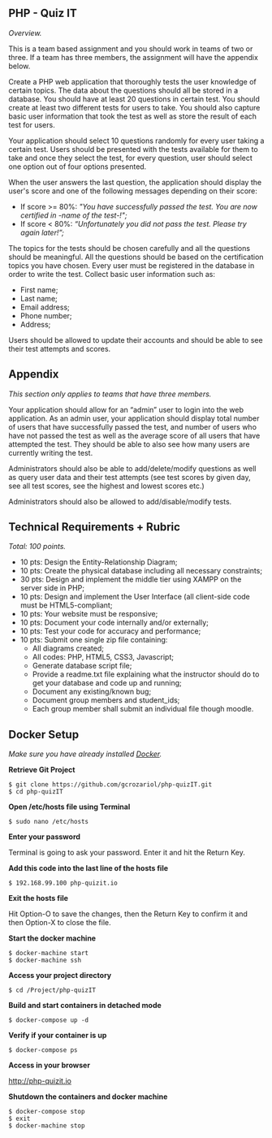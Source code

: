 ## PHP - Quiz IT
_Overview._

This is a team based assignment and you should work in teams of two or three. If a team has three members, the assignment will have the appendix below.

Create a PHP web application that thoroughly tests the user knowledge of certain topics. 
The data about the questions should all be stored in a database. You should have at least 20 questions in certain test. You should create at least two different tests for users to take. You should also capture basic user information that took the test as well as store the result of each test for users.

Your application should select 10 questions randomly for every user taking a certain test. 
Users should be presented with the tests available for them to take and once they select the test, for every question, user should select one option out of four options presented.

When the user answers the last question, the application should display the user's score and one of the following messages depending on their score:

- If score >= 80%: _"You have successfully passed the test. You are now certified in -name of the test-!";_
- If score < 80%: _“Unfortunately you did not pass the test. Please try again later!”;_

The topics for the tests should be chosen carefully and all the questions should be meaningful. All the questions should be based on the certification topics you have chosen. Every user must be registered in the database in order to write the test. Collect basic user information such as:

- First name;
- Last name;
- Email address;
- Phone number;
- Address;

Users should be allowed to update their accounts and should be able to see their test attempts and scores.

## Appendix
_This section only applies to teams that have three members._

Your application should allow for an “admin” user to login into the web application. As an admin user, your application should display total number of users that have successfully passed the test, and number of users who have not passed the test as well as the average score of all users that have attempted the test. They should be able to also see how many users are currently writing the test.

Administrators should also be able to add/delete/modify questions as well as query user data and their test attempts (see test scores by given day, see all test scores, see the highest and lowest scores etc.)

Administrators should also be allowed to add/disable/modify tests.

## Technical Requirements + Rubric
_Total: 100 points._

- 10 pts: Design the Entity-Relationship Diagram;
- 10 pts: Create the physical database including all necessary constraints;
- 30 pts: Design and implement the middle tier using XAMPP on the server side in PHP;
- 10 pts: Design and implement the User Interface (all client-side code must be HTML5-compliant;
- 10 pts: Your website must be responsive;
- 10 pts: Document your code internally and/or externally;
- 10 pts: Test your code for accuracy and performance;
- 10 pts: Submit one single zip file containing:
	- All diagrams created;
	- All codes: PHP, HTML5, CSS3, Javascript;
	- Generate database script file;
	- Provide a readme.txt file explaining what the instructor should do to get your database and code up and running;
	- Document any existing/known bug;
	- Document group members and student_ids;
	- Each group member shall submit an individual file though moodle.

## Docker Setup
_Make sure you have already installed [Docker](https://www.docker.com)._

**Retrieve Git Project**
```
$ git clone https://github.com/gcrozariol/php-quizIT.git
$ cd php-quizIT
```

**Open /etc/hosts file using Terminal**
```
$ sudo nano /etc/hosts
```

**Enter your password**

Terminal is going to ask your password. Enter it and hit the Return Key.

**Add this code into the last line of the hosts file**
```
$ 192.168.99.100 php-quizit.io
```

**Exit the hosts file**

Hit Option-O to save the changes, then the Return Key to confirm it and then Option-X to close the file.

**Start the docker machine**
```
$ docker-machine start
$ docker-machine ssh
```

**Access your project directory**
```
$ cd /Project/php-quizIT
```

**Build and start containers in detached mode**
```
$ docker-compose up -d
```

**Verify if your container is up**
```
$ docker-compose ps
```

**Access in your browser**

http://php-quizit.io

**Shutdown the containers and docker machine**
```
$ docker-compose stop
$ exit
$ docker-machine stop
```
